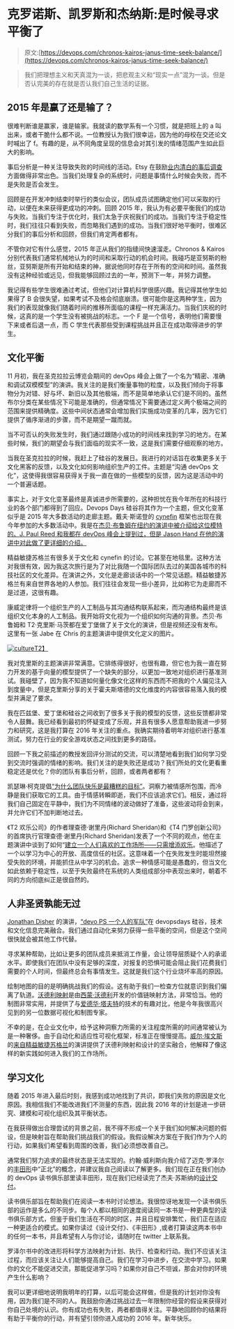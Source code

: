 # 克罗诺斯、凯罗斯和杰纳斯:是时候寻求平衡了

> 原文:[https://devops.com/chronos-kairos-janus-time-seek-balance/](https://devops.com/chronos-kairos-janus-time-seek-balance/)

> 我们把理想主义和天真混为一谈，把悲观主义和“现实一点”混为一谈。但是否认完美的存在就是否认我们自己生活的证据。

## 2015 年是赢了还是输了？

很难判断谁是赢家，谁是输家。我就读的数学系有一个习惯，就是把班上的 a 叫出来，或者干脆什么都不说。一位教授认为我们很幸运，因为他的母校在交还论文时喊出了 f。有趣的是，从不同角度呈现的信息会对其引发的情绪范围产生如此巨大的影响。

事后分析是一种关注导致失败的时间线的活动。Etsy 在鼓励[业内清白的事后调查](https://codeascraft.com/2012/05/22/blameless-postmortems/)方面做得非常出色。当我们处理复杂的系统时，问题是事情什么时候会失败，而不是失败是否会发生。

回顾是在开发冲刺结束时举行的类似会议，团队成员试图确定他们可以采取的行动，以便在未来获得更成功的冲刺。回顾 2015 年，我认为有必要平衡我们的成功与失败。当我们专注于优化时，我们太急于庆祝我们的成功。当我们专注于稳定性时，我们往往只看到失败，而忽略我们遇到的成功。当我们很好地平衡时，很难区分我们的事后分析和回顾，但我们肯定两者都有。

不管你对它有什么感觉，2015 年正从我们的指缝间快速溜走。Chronos & Kairos 分别代表我们通常机械地认为的时间和采取行动的机会时间。我碰巧是亚努斯的粉丝，亚努斯是所有开始和结束的神，据说他同时存在于所有的空间和时间。虽然我没有这种经验或远见，但我能够回顾过去的一年，预测下一年，并努力调整。

我记得有些学生很难通过考试，但他们对计算机科学很感兴趣。我记得其他学生如果得了 B 会很失望，如果考试不及格会彻底崩溃。很可能你是这两种学生，因为我们的表现就像我们随着时间的推移所面临的课程一样充满活力。当我们庆祝的时候，这真的是一个学生没有被挑战的标志。一个 F 是一个信号，表明他们需要慢下来或者后退一点，而 C 学生代表那些受到课程挑战并且正在成功取得进步的学生。

## 文化平衡

11 月初，我在圣克拉拉云博览会期间的 devOps 峰会上做了一个名为“精密、准确和调试双模模型”的演讲。我关注的是我们衡量事物的粒度，以及我们倾向于将事物分为对错、好与坏、新旧以及其他极端，而不是简单地承认它们是不同的。虽然布尔分类在某些情况下可能是准确的，但通常情况下需要通过定义两个极端之间的范围来提供精确度。这些中间状态通常会增加我们实施成功变革的几率，因为它们提供了循序渐进的步骤，而不是期望一蹴而就。

当不可否认的失败发生时，我们通过跟随小成功的时间线来找到学习的地方。在某些时候，我们的期望会与我们面临的现实不一致，这是我们需要仔细观察的地方。

当我在圣克拉拉的时候，我赶上了硅谷的发展日。我进行的对话旨在收集更多关于文化黑客的反馈，以及文化如何影响组织生产的工件。主题是“沟通 devOps 文化”，这使得我很容易获得关于我一直在做的一些模型的反馈，因为这是活动中的一个普遍话题。

事实上，对于文化变革最终是真诚进步所需要的，这种担忧在我今年所在的科技行业的各个部门都得到了回应。Devops Days 硅谷将其作为一个主题，但文化变革似乎是 2015 年大多数活动的走廊主题。戴夫·斯诺登的 [cynefin](https://youtu.be/N7oz366X0-8) 框架也出现在我今年参加的大多数活动中。我是在[杰贝·布鲁姆在纽约的演讲中被介绍给这位模特的。J. Paul Reed 和我都在 devOps 峰会上提到过，但是 Jason Hand 在他的演讲中对此做了更详细的介绍。](https://youtu.be/ZbOodRzgZGI)

精益敏捷苏格兰有很多关于文化和 cynefin 的讨论。它甚至在地毯里。这种方法对我很有效，因为我这次旅行是为了对比我随一个国际团队去过的美国各城市的科技社区的文化差异。在演讲之外，文化是走廊谈话中的一个常见话题。精益敏捷苏格兰有来自世界各地的人参加。我们往往会发现一些小差异，比如称它为走廊而不是过道，这很有趣。

康威定律将一个组织生产的人工制品与其沟通结构联系起来，而沟通结构最终是该组织文化本身的人工制品。我开始将文化视为一个组织如何沟通的背景。杰贝·布鲁姆和 T2·克里斯·马茨都在爱丁堡做了关于文化的演讲，但是视频还没有发布。这里有一张 Jabe 在 Chris 的主题演讲中提供文化定义的图片。

[![culture](../Images/38549548c31ad75df02a725f74ec2d75.png)T2】](https://devops.com/wp-content/uploads/2015/12/culture.png)

我对克里斯的主题演讲非常满意。它排练得很好，也很有趣，但它也为我一直在努力开发的基于向量的模型提供了一个缺失的部分，以更加一致地对组织进行基准测试。我碰壁了，因为我不知道如何量化像文化这样的东西而不把我的个人偏见注入到度量中，但是克里斯分享的关于霍夫斯塔德的文化维度的内容很容易落入我的模型并满足了要求。

我在匹兹堡、爱丁堡和硅谷之间收到了很多关于我的模型的反馈，这些反馈都非常令人鼓舞。我已经看到最初的怀疑变成了乐观，并且有很多人愿意帮助我进一步努力和研究，这是我打算在 2016 年关注的重点。我确实期待着明年对组织进行基准测试，努力在行业的安全游戏状态之间找到更多的路径。

回顾一下我之前描述的教授发回评分测试的交流，可以清楚地看到我们如何学习受到交流时强调的情绪的影响。我们关注的是失败还是成功？我们所处的文化更看重稳定还是优化？你的团队有事后分析，回顾，或者两者都有？

凯瑟琳·柯克提倡[“为什么团队快乐是最糟糕的目标”](https://vimeo.com/143894732)。洞察力被情感所包围，而冷静是我们获取它的工具。由于情感转瞬即逝，我们不应该追求它们。相反，通过将我们自己固定在平静中，我们为不同情绪的波动做好了准备，这些波动将会到来，并允许它们不加判断地过去。

《T2 欢乐公司》的作者理查德·谢里丹(Richard Sheridan)和《T4 门罗创新公司》的首席执行官理查德·谢里丹(Richard Sheridan)发表了一个不同的观点，他在主题演讲中谈到了如何“[建立一个人们喜欢的工作场所——只需增添欢乐](https://vimeo.com/144370269)。他描述了一个以学习为中心的开放、高度信任的社区。这意味着一个在失败发生时能坦然接受失败的环境，并能抓住从中学习的机会。追求一种情感可能是愚蠢的，但当文化如此依赖于稳定性，以至于失败最终在系统的人类组成部分中表现出来时，朝着不同的方向彻底纠正是很自然的。

## 人非圣贤孰能无过

[Jonathan Disher](https://twitter.com/funjon) 的演讲，[“devo PS 一个人的军队”](https://youtu.be/vfQLVD-0gHo)在 devopsdays 硅谷，技术和文化信息完美融合。我们通过自动化来努力获得一些平衡的空间，但是这个空间很快就会被其他工作代替。

寻求某种帮助，比如让更多的团队成员来抵消工作量，会让领导层质疑个人的承诺水平。即使我们在团队中没有足够的深度，对报复的恐惧可能会阻止我们花费我们需要的个人时间，但最终总会有事情发生。这就是我们这个行业烧坏率高的原因。

绘制地图的目的是明确挑战我们的假设。这有助于我们一检查方位就意识到我们偏离了轨道。[沃德利映射](http://www.cio.co.uk/insight/strategy/introduction-wardley-value-chain-mapping-3604565/)是由[西蒙·沃德利](https://twitter.com/swardley)开发的价值链映射方法，非常恰当。他的制图非常实用，并提供了与[爱德华·塔夫特](https://twitter.com/EdwardTufte)的技术的有趣对比，他是今年我很高兴见到的另一位数据可视化和制图专家。

不幸的是，在企业文化中，给予这种洞察力所需的关注程度所需的时间通常被认为是一种奢侈。由于自动化和适应性可视化框架，标准正在慢慢提高。[威尔·埃文斯](https://twitter.com/semanticwill)的[来自精益敏捷苏格兰](https://vimeo.com/143053323)的演讲提供了沃德利映射和设计的坚实融合，他解释了像这样的新实践如何进入我们的工作场所。

## 学习文化

随着 2015 年进入最后时刻，我感到成功地找到了共识，即我们失败的原因是文化原因。我相信我们不能改进我们不测量的东西，因此我 2016 年的计划是进一步研究、建模和可视化组织及其平衡状态。

在我获得做出合理尝试的背景之前，我不得不形成一个关于我们如何解决问题的假设，但是映射旨在帮助我们挑战我们的假设。我假设解决方案在于我们作为个人的行动，如果我们希望看到周围的改善，我们必须想改善自己。

通常我们努力追求的最终状态是无法实现的。约翰·威利斯向我介绍了迈克·罗泽尔的[丰田形](http://www-personal.umich.edu/~mrother/Homepage.html)中“正北”的概念，并建议我自己阅读以了解更多。我们现在正在我们创办的 devOps 读书俱乐部里读丰田形，现在我们已经读完了杰夫·苏斯纳的[设计交付](http://shop.oreilly.com/product/0636920033080.do)。

读书俱乐部旨在帮助我们在阅读一本书时讨论想法。我很惊讶地发现一个读书俱乐部的运作是多么的不同步。每个人都以相同的速度阅读同一本书是一种更典型的读书俱乐部方式，但鉴于我们生活在不同的时区，并且日程安排繁忙，我们正在适应一种更适合的模式。如果你读过《设计交付》、《丰田形》,或者打算读这两本书中的任何一本书，并且希望有人与你讨论，请随时在 twitter 上联系我。

罗泽尔书中的改进形将科学方法映射为计划、执行、检查和行动。我们不应该关注过程，而应该关注让人们能够提高自己。我们在学习中进步，在交流中学习。如果你的文化不能促进交流，那能促进学习吗？如果你对自己不坦诚，那会对你的环境产生什么影响？

我可以更详细地说明我明年的打算，以后可能会这样做，但是我的计划对你没有用，因为我们是不同的人。我鼓励你通过挑战过去一年限制你经营的假设来获得对你自己处境的认识。你有成功也有失败，两者都值得关注。平静地回顾你的结果将有助于平衡你的行动，并有望引领你进入成功的 2016 年。新年快乐。